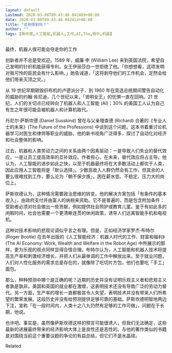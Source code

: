 ```yaml
---
layout: default
Lastmod: 2020-03-08T09:43:48.042469+00:00
date: 2020-03-08T09:43:48.042414+00:00
title: "还抢得到吗？"
author: ""
tags: [斯坎德,人工智能,机器人,工作,AI,The,特尔,机器]
---
```


最终，机器人很可能会夺走你的工作

创新者并不总是受欢迎。1589 年，威廉·李 (William Lee) 来到英国法院，希望自己发明的针织机能获得专利。女王伊丽莎白一世拒绝了他。「你想想看，这项发明对我可怜的臣民会有什么影响，」她告诫道，「这将剥夺他们的工作机会，定然会给他们带来灭顶之灾。」

从 19 世纪早期砸毁织布机的卢德派分子，到 1960 年在竞选总统期间警告自动化的威胁的约翰·肯尼迪，几个世纪以来，「贤明女王」的忧惧一直在回响。21 世纪，人们的关切点已经转向了机器人和人工智能 (AI)；30% 的美国工人认为自己有生之年很可能会被机器人和计算机取代。

丹尼尔·萨斯坎德 (Daniel Susskind) 曾在与父亲理查德 (Richard) 合著的《专业人士的未来》(The Future of the Professions) 中谈到这个问题。这本书着重讨论机器学习对医生和律师等职业的威胁。他的新书视角广泛得多，探讨了自动化对经济和社会整体的影响。

过去，机器和人类劳动力之间的关系由两个因素驱动：一是导致人们失业的替代效应，一是让员工提高效率的互补效应。作者担心，在未来，替代效应将占主导。他认为，人工智能的进步如此之快，以至于机器最终将在大多数活动上都优于人类，因此应用人工智能将是「默认选择」。少数高收入人群仍然会有工作，但其余的人要么很难找到工作，要么沦为「朝不保夕族」，困在薪水低、不稳定、压力大的岗位上。

萨斯坎德认为，这种情况需要政治思维的转变。他的解决方案包括「有条件的基本收入」，由政府支付并由富人的纳税来资助。它不是普遍的，而是包含附加条件：受助者必须对社会做出一些贡献，例如提供社会照护或教育儿童。鉴于有如此多的闲暇时间，社会也需要一个更清晰连贯的休闲政策，诱导人们远离智能手机和电视机。

这种对技术影响的悲观论调似乎言之有理。但是，正如经济学家罗杰·布特尔 (Roger Bootle) 在去年出版的《人工智能经济：机器人时代的工作、财富和福利》(The AI Economy: Work, Wealth and Welfare in the Robot Age) 中所展示的那样，更为乐观的观点同样显得合情合理。布特尔认为，人工智能和机器人技术将提高生产率和刺激经济增长，并把人们从最单调的工作中解放出来。至于就业问题，人们对人性化服务的需求总是存在的，就像除了吃切片方包，他们也要吃「手工」面包。

那么，种种预测中哪个是正确的呢？近期的历史并没有证明乐观主义者和悲观主义者孰是孰非。美国和英国的就业都在激增，这表明技术还没有导致广泛的劳动力替代。另一方面，生产率的增长一直都极其令人失望，表明技术并没有带来人们所希望的繁荣发展。这段历史并没有给预测提供足够可靠的基础。萨斯坎德明智地两边下注，宣称「在一段时间内，人类十之八九仍然有足够的工作可做」，问题在于长期，他说。

也许吧。事实是，虽然像萨斯坎德这样的预言可能很诱人，但我们无法确定，这些最新的进展最终带来的经济影响大体上是良性还是恶性的。与他的著作类似的书籍是对围绕当前这个重要议题的争论的有益总结，但它们不是水晶球。

Related

